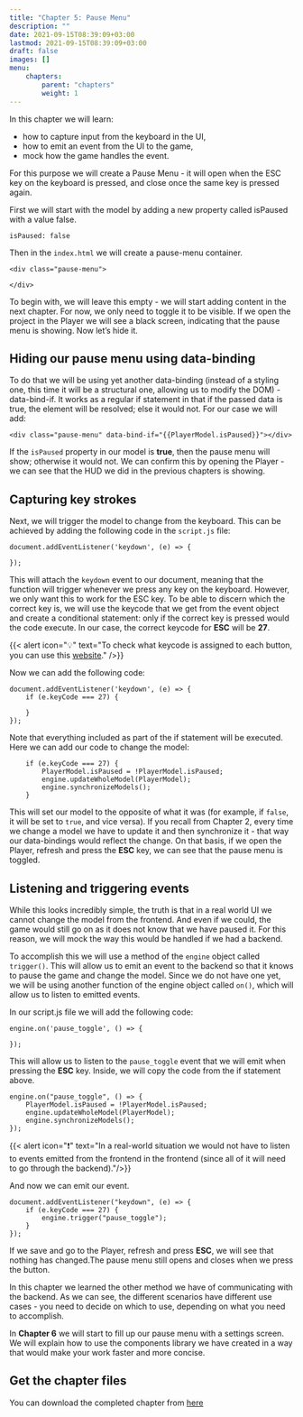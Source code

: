 ```yaml
---
title: "Chapter 5: Pause Menu"
description: ""
date: 2021-09-15T08:39:09+03:00
lastmod: 2021-09-15T08:39:09+03:00
draft: false
images: []
menu:
    chapters:
        parent: "chapters"
        weight: 1
---
```


In this chapter we will learn:

- how to capture input from the keyboard in the UI,
- how to emit an event from the UI to the game,
- mock how the game handles the event.

For this purpose we will create a Pause Menu - it will open when the ESC key on the keyboard is pressed, and close once the same key is pressed again.

First we will start with the model by adding a new property called isPaused with a value false.

```
isPaused: false
```

Then in the `index.html` we will create a pause-menu container.

```
<div class="pause-menu">
        
</div>
```

To begin with, we will leave this empty - we will start adding content in the next chapter. For now, we only need to toggle it to be visible. If we open the project in the Player we will see a black screen, indicating that the pause menu is showing. Now let’s hide it.

## Hiding our pause menu using data-binding

To do that we will be using yet another data-binding (instead of a styling one, this time it will be a structural one, allowing us to modify the DOM) - data-bind-if. It works as a regular if statement in that if the passed data is true, the element will be resolved; else it would not. For our case we will add:

```
<div class="pause-menu" data-bind-if="{{PlayerModel.isPaused}}"></div>
```

If the `isPaused` property in our model is **true**, then the pause menu will show; otherwise it would not. We can confirm this by opening the Player - we can see that the HUD we did in the previous chapters is showing.

## Capturing key strokes

Next, we will trigger the model to change from the keyboard. This can be achieved by adding the following code in the `script.js` file:

```
document.addEventListener('keydown', (e) => {
    
});
```

This will attach the `keydown` event to our document, meaning that the function will trigger whenever we press any key on the keyboard. However, we only want this to work for the ESC key. To be able to discern which the correct key is, we will use the keycode that we get from the event object and create a conditional statement: only if the correct key is pressed would the code execute. In our case, the correct keycode for **ESC** will be **27**.

{{< alert icon="💡" text="To check what keycode is assigned to each button, you can use this <a href='https://keycode.info/'>website</a>." />}}

Now we can add the following code:

```
document.addEventListener('keydown', (e) => {
    if (e.keyCode === 27) {
        
    }
});
```

Note that everything included as part of the if statement will be executed. Here we can add our code to change the model:

```
    if (e.keyCode === 27) {
        PlayerModel.isPaused = !PlayerModel.isPaused;
        engine.updateWholeModel(PlayerModel);
        engine.synchronizeModels();
    }
```

This will set our model to the opposite of what it was (for example, if `false`, it will be set to `true`, and vice versa). If you recall from Chapter 2, every time we change a model we have to update it and then synchronize it - that way our data-bindings would reflect the change. On that basis, if we open the Player, refresh and press the **ESC** key, we can see that the pause menu is toggled.

## Listening and triggering events

While this looks incredibly simple, the truth is that in a real world UI we cannot change the model from the frontend. And even if we could, the game would still go on as it does not know that we have paused it. For this reason, we will mock the way this would be handled if we had a backend.

To accomplish this we will use a method of the `engine` object called `trigger()`. This will allow us to emit an event to the backend so that it knows to pause the game and change the model. Since we do not have one yet, we will be using another function of the engine object called `on()`, which will allow us to listen to emitted events.

In our script.js file we will add the following code:

```
engine.on('pause_toggle', () => {
    
});
```

This will allow us to listen to the `pause_toggle` event that we will emit when pressing the **ESC** key. Inside, we will copy the code from the if statement above.

```
engine.on("pause_toggle", () => {
    PlayerModel.isPaused = !PlayerModel.isPaused;
    engine.updateWholeModel(PlayerModel);
    engine.synchronizeModels();
});
```

{{< alert icon="❗" text="In a real-world situation we would not have to listen to events emitted from the frontend in the frontend (since all of it will need to go through the backend)."/>}}

And now we can emit our event.

```
document.addEventListener("keydown", (e) => {
    if (e.keyCode === 27) {
        engine.trigger("pause_toggle");
    }
});
```

If we save and go to the Player, refresh and press **ESC**, we will see that nothing has changed.The pause menu still opens and closes when we press the button.

In this chapter we learned the other method we have of communicating with the backend. As we can see, the different scenarios have different use cases - you need to decide on which to use, depending on what you need to accomplish.

In **Chapter 6** we will start to fill up our pause menu with a settings screen. We will explain how to use the components library we have created in a way that would make your work faster and more concise.

## Get the chapter files

You can download the completed chapter from [here](https://github.com/CoherentLabs/StarterGuide/raw/master/files/chapter_5/chapter_5.zip)
